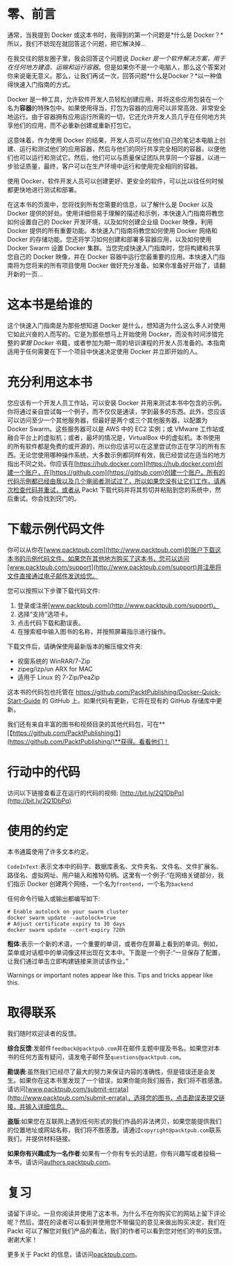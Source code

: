 # 零、前言

通常，当我提到 Docker 或这本书时，我得到的第一个问题是*什么是 Docker？*所以，我们不妨现在就回答这个问题，把它解决掉...

在我交往的朋友圈子里，我会回答这个问题说 *Docker 是一个软件解决方案，用于在任何地方建造、运输和运行容器*。但是如果你不是一个电脑人，那么这个答案对你来说毫无意义。那么，让我们再试一次，回答问题*什么是Docker？*以一种值得快速入门指南的方式。

Docker 是一种工具，允许软件开发人员轻松创建应用，并将这些应用包装在一个名为**容器**的特殊包中。如果使用得当，打包为容器的应用可以非常高效、非常安全地运行。由于容器拥有应用运行所需的一切，它还允许开发人员几乎在任何地方共享他们的应用，而不必重新创建或重新打包它。

这意味着，作为使用 Docker 的结果，开发人员可以在他们自己的笔记本电脑上创建、运行和测试他们的应用容器，然后与他们的同行共享完全相同的容器，以便他们也可以运行和测试它。然后，他们可以与质量保证团队共享同一个容器，以进一步验证质量，最终，客户可以在生产环境中运行和使用完全相同的容器。

使用 Docker，软件开发人员可以创建更好、更安全的软件，可以比以往任何时候都更快地进行测试和部署。

在这本书的页面中，您将找到所有您需要的信息，以了解什么是 Docker 以及 Docker 提供的好处。使用详细但易于理解的描述和示例，本快速入门指南将教您如何设置自己的 Docker 开发环境，以及如何创建企业级 Docker 映像，利用 Docker 提供的所有重要功能。本快速入门指南将教您如何使用 Docker 网络和 Docker 的存储功能。您还将学习如何创建和部署多容器应用，以及如何使用 Docker Swarm 设置 Docker 集群。当您完成快速入门指南时，您将构建和共享您自己的 Docker 映像，并在 Docker 容器中运行您最重要的应用。本快速入门指南将为您将来的所有项目使用 Docker 做好充分准备。如果你准备好开始了，请翻开新的一页...

# 这本书是给谁的

这个快速入门指南是为那些想知道 Docker 是什么，想知道为什么这么多人对使用它如此兴奋的人而写的。它是为那些想马上开始使用 Docker，而没有时间涉猎完整的*掌握 Docker* 书籍，或者参加为期一周的培训课程的开发人员准备的。本指南适用于任何需要在下一个项目中快速决定使用 Docker 并立即开始的人。

# 充分利用这本书

您应该有一个开发人员工作站，可以安装 Docker 并用来测试本书中包含的示例。你将通过亲自尝试每一个例子，而不仅仅是通读，学到最多的东西。此外，您应该可以访问至少一个其他服务器，但最好是两个或三个其他服务器，以配置为 Docker Swarm。这些服务器可以是 AWS 中的 EC2 实例；或 VMware 工作站或融合平台上的虚拟机；或者，最坏的情况是，VirtualBox 中的虚拟机。本书使用的所有软件都是免费的或开源的，所以你应该可以在这里尝试你正在学习的所有东西。无论您使用哪种操作系统，大多数示例都同样有效，我已经尝试在适当的地方指出不同之处。你应该在[https://hub.docker.com](https://hub.docker.com)创建一个账户，在[https://github.com](https://github.com)创建一个账户。所有的代码示例都已经由我以及几个审阅者测试过了，所以如果您没有让它们工作，请再次检查代码并重试，或者从 Packt 下载代码并将其剪切并粘贴到您的系统中，然后重试。你会找到窍门的。

# 下载示例代码文件

你可以从你在[www.packtpub.com](http://www.packtpub.com)的账户下载这本书的示例代码文件。如果您在其他地方购买了这本书，您可以访问[www.packtpub.com/support](http://www.packtpub.com/support)并注册将文件直接通过电子邮件发送给您。

您可以按照以下步骤下载代码文件:

1.  登录或注册[www.packtpub.com](http://www.packtpub.com/support)。
2.  选择“支持”选项卡。
3.  点击代码下载和勘误表。
4.  在搜索框中输入图书的名称，并按照屏幕指示进行操作。

下载文件后，请确保使用最新版本的解压缩文件夹:

*   视窗系统的 WinRAR/7-Zip
*   zipeg/izp/un ARX for MAC
*   适用于 Linux 的 7-Zip/PeaZip

这本书的代码包也托管在 https://github.com/PacktPublishing/Docker-Quick-Start-Guide 的 GitHub 上。如果代码有更新，它将在现有的 GitHub 存储库中更新。

我们还有来自丰富的图书和视频目录的其他代码包，可在**[【https://github.com/PacktPublishing/】](https://github.com/PacktPublishing/)**获得。看看他们！

# 行动中的代码

访问以下链接查看正在运行的代码的视频:
[http://bit.ly/2Q1DbPq](http://bit.ly/2Q1DbPq)

# 使用的约定

本书通篇使用了许多文本约定。

`CodeInText`:表示文本中的码字、数据库表名、文件夹名、文件名、文件扩展名、路径名、虚拟网址、用户输入和推特句柄。这里有一个例子:“在网络关键部分，我们指示 Docker 创建两个网络，一个名为`frontend`，一个名为`backend`

任何命令行输入或输出都编写如下:

```
# Enable autolock on your swarm cluster
docker swarm update --autolock=true
# Adjust certificate expiry to 30 days
docker swarm update --cert-expiry 720h
```

**粗体**:表示一个新的术语，一个重要的单词，或者你在屏幕上看到的单词。例如，菜单或对话框中的单词像这样出现在文本中。下面是一个例子:“一旦保存了配置，让我们通过单击立即构建链接来测试该作业。”

Warnings or important notes appear like this. Tips and tricks appear like this.

# 取得联系

我们随时欢迎读者的反馈。

**综合反馈**:发邮件`feedback@packtpub.com`并在邮件主题中提及书名。如果您对本书的任何方面有疑问，请发电子邮件至`questions@packtpub.com`。

**勘误表**:虽然我们已经尽了最大的努力来保证内容的准确性，但是错误还是会发生。如果你在这本书里发现了一个错误，如果你能向我们报告，我们将不胜感激。请访问[www.packtpub.com/submit-errata](http://www.packtpub.com/submit-errata)，选择您的图书，点击勘误表提交链接，并输入详细信息。

**盗版**:如果您在互联网上遇到任何形式的我们作品的非法拷贝，如果您能提供我们的位置地址或网站名称，我们将不胜感激。请通过`copyright@packtpub.com`联系我们，并提供材料链接。

**如果你有兴趣成为一名作者**:如果有一个你有专长的话题，你有兴趣写或者投稿一本书，请访问[authors.packtpub.com](http://authors.packtpub.com/)。

# 复习

请留下评论。一旦你阅读并使用了这本书，为什么不在你购买它的网站上留下评论呢？然后，潜在的读者可以看到并使用您不带偏见的意见来做出购买决定，我们在 Packt 可以了解您对我们产品的看法，我们的作者可以看到您对他们的书的反馈。谢谢大家！

更多关于 Packt 的信息，请访问[packtpub.com](https://www.packtpub.com/)。